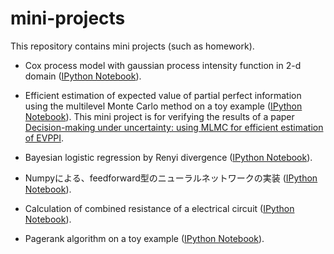 # mini-projects
This repository contains mini projects (such as homework).

- Cox process model with gaussian process intensity function in 2-d domain
([IPython Notebook](./projects/cox_process_modulated_by_gaussian_process.ipynb)).

- Efficient estimation of expected value of partial perfect information using the multilevel Monte Carlo method on a toy example
([IPython Notebook](./projects/evppi_by_mlmc.ipynb)). This mini project is for verifying the results of a paper [Decision-making under uncertainty: using MLMC for efficient estimation of EVPPI](https://arxiv.org/abs/1708.05531).


- Bayesian logistic regression by Renyi divergence
([IPython Notebook](./projects/bayesian_logistic_regression_by_renyi_divergence.ipynb)).

- Numpyによる、feedforward型のニューラルネットワークの実装
([IPython Notebook](./projects/feedforward_neural_network_by_numpy.ipynb)).

- Calculation of combined resistance of a electrical circuit
([IPython Notebook](./projects/circuit_conductance.ipynb)).

- Pagerank algorithm on a toy example
([IPython Notebook](./projects/pagerank.ipynb)).
